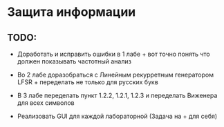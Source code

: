 # Защита информации 

## TODO:
- Доработать и исправить ошибки в 1 лабе + вот точно понять что должен показывать частотный анализ
- Во 2 лабе доразобраться с Линейным рекурретным генератором LFSR + переделать не только для русских букв
- В 3 лабе переделать пункт 1.2.2, 1.2.1, 1.2.3 и переделать Виженера для всех символов

- Реализовать GUI для каждой лабораторной (Задача на + для себя)